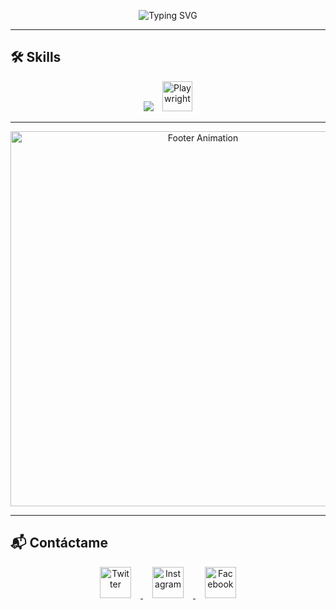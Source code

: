 <!-- Banner estilo consola -->
<p align="center">
  <img src="https://readme-typing-svg.demolab.com?font=Fira+Code&weight=700&size=24&pause=1000&color=00FF00&center=true&vCenter=true&width=700&lines=$+skills+--list;Backend+%7C+Frontend+%7C+Data+Engineering;Linux+%7C+Cloud+%7C+Cybersecurity;AI+%7C+IoT+%7C+Automation" alt="Typing SVG" />
</p>

---

## 🛠️ Skills
<p align="center">
  <img src="https://skillicons.dev/icons?i=java,python,js,ts,react,nodejs,nextjs,npm,yarn,astro,github,html,css,tailwind,postgresql,mysql,docker,linux,git,mongodb,django,aws,arduino,deno" />
  <img src="https://playwright.dev/img/playwright-logo.svg" width="48" height="48" alt="Playwright" style="margin-left: 10px;"/>
</p>

---

<p align="center">
  <img src="https://i.makeagif.com/media/7-22-2021/wizqV-.gif" width="600" alt="Footer Animation"/>
</p>

---

## 📬 Contáctame
<p align="center">
  <a href="https://x.com/shuan_qi?t=-Mo7aaLZli9l-W1bvxlDKA&s=09" target="_blank">
    <img src="https://cdn.jsdelivr.net/gh/devicons/devicon/icons/twitter/twitter-original.svg" alt="Twitter" width="50" height="50" style="margin:0 15px"/>
  </a>
  <a href="https://www.instagram.com/cesarberrnal_crz?igsh=MTEyb3kzdHVxYmlrNQ==" target="_blank">
    <img src="https://cdn.jsdelivr.net/gh/devicons/devicon/icons/instagram/instagram-original.svg" alt="Instagram" width="50" height="50" style="margin:0 15px"/>
  </a>
  <a href="https://www.facebook.com/share/1FqvLBk4Ws/" target="_blank">
    <img src="https://cdn.jsdelivr.net/gh/devicons/devicon/icons/facebook/facebook-original.svg" alt="Facebook" width="50" height="50" style="margin:0 15px"/>
  </a>
</p>
